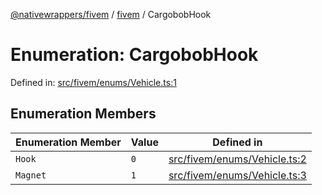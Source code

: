[@nativewrappers/fivem](../../README.md) / [fivem](../README.md) / CargobobHook

# Enumeration: CargobobHook

Defined in: [src/fivem/enums/Vehicle.ts:1](https://github.com/nativewrappers/nativewrappers/blob/756c662f77d10717b10de50b84f2e02fa47719d1/src/fivem/enums/Vehicle.ts#L1)

## Enumeration Members

| Enumeration Member | Value | Defined in |
| ------ | ------ | ------ |
| <a id="hook"></a> `Hook` | `0` | [src/fivem/enums/Vehicle.ts:2](https://github.com/nativewrappers/nativewrappers/blob/756c662f77d10717b10de50b84f2e02fa47719d1/src/fivem/enums/Vehicle.ts#L2) |
| <a id="magnet"></a> `Magnet` | `1` | [src/fivem/enums/Vehicle.ts:3](https://github.com/nativewrappers/nativewrappers/blob/756c662f77d10717b10de50b84f2e02fa47719d1/src/fivem/enums/Vehicle.ts#L3) |
